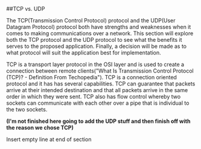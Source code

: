 ##TCP vs. UDP

The TCP(Transmission Control Protocol) protocol and the UDP(User Datagram Protocol) protocol both have strengths and weaknesses when it comes to making communications over a network. This section will explore both the TCP protocol and the UDP protocol to see what the benefits it serves to the proposed application. Finally, a decision will be made as to what protocol will suit the application best for implementation.  

TCP is a transport layer protocol in the OSI layer and is used to create a connection between remote clients("What Is Transmission Control Protocol (TCP)? - Definition From Techopedia"). TCP is a connection oriented protocol and it has has several capabilities. TCP can guarantee that packets arrive at their intended destination and that all packets arrive in the same order in which they were sent. TCP also has flow control whereby two sockets can communicate with each other over a pipe that is individual to the two sockets. 

__(I'm not finished here going to add the UDP stuff and then finish off with the reason we chose TCP)__ 

Insert empty line at end of section

